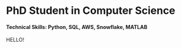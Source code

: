 # PhD Student in Computer Science

#### Technical Skills: Python, SQL, AWS, Snowflake, MATLAB


HELLO!
